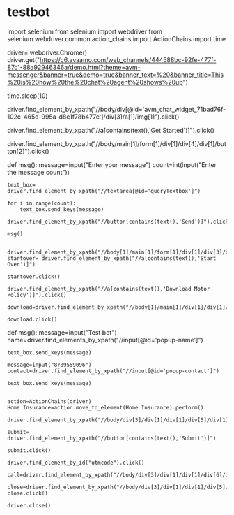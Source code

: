 # testbot
import selenium
from selenium import webdriver
from selenium.webdriver.common.action_chains import ActionChains
import time

driver= webdriver.Chrome()
driver.get("https://c6.avaamo.com/web_channels/444588bc-92fe-477f-87c1-88a92946346a/demo.html?theme=avm-messenger&banner=true&demo=true&banner_text=%20&banner_title=This%20is%20how%20the%20chat%20agent%20shows%20up")

time.sleep(10)

driver.find_element_by_xpath("//body/div[@id='avm_chat_widget_71bad76f-102c-465d-995a-d8e1f78b477c']/div[3]/a[1]/img[1]").click()

driver.find_element_by_xpath("//a[contains(text(),'Get Started')]").click()

driver.find_element_by_xpath("//body/main[1]/form[1]/div[1]/div[4]/div[1]/button[2]").click()




def msg():
    message=input("Enter your message")
    count=int(input("Enter the message count"))
    
    text_box= driver.find_element_by_xpath("//textarea[@id='queryTextbox']")
    
    for i in range(count):
        text_box.send_keys(message)
        driver.find_element_by_xpath("//button[contains(text(),'Send')]").click()
        
    msg()
    
    
    driver.find_element_by_xpath("//body[1]/main[1]/form[1]/div[1]/div[3]/button[1]").click()
    startover= driver.find_element_by_xpath("//a[contains(text(),'Start Over')]")
    
    startover.click()
    
    driver.find_element_by_xpath("//a[contains(text(),'Download Motor Policy')]").click()
    
    download=driver.find_element_by_xpath("//body[1]/main[1]/div[1]/div[1]/div[2]/section[1]/div[15]/div[1]/div[2]/div[1]/div[1]/div[1]/div[1]/div[2]/a[1]")
    
    download.click()
        
    
def msg():
    message=input("Test bot")
    name=driver.find_elements_by_xpath("//input[@id='popup-name']")
     
    text_box.send_keys(message)
     
    message=input("8789559096")
    contact=driver.find_element_by_xpath("//input[@id='popup-contact']")
     
    text_box.send_keys(message)
     
     
    action=ActionChains(driver)
    Home Insurance=action.move_to_element(Home Insurance).perform()
     
    driver.find_element_by_xpath("//body/div[3]/div[1]/div[1]/div[5]/div[1]/form[1]/div[3]/div[2]/div[1]/select[1]").click()
    
    submit= driver.find_element_by_xpath("//button[contains(text(),'Submit')]")
    
    submit.click()
    
    driver.find_element_by_id("utmcode").click()
    
    call=driver.find_element_by_xpath("//body/div[3]/div[1]/div[1]/div[6]/div[1]/div[1]/div[1]/img[1]").click()
    
    close=driver.find_element_by_xpath("//body/div[3]/div[1]/div[1]/div[5]/div[1]/form[1]/div[6]")
    close.click()
    
    driver.close()
